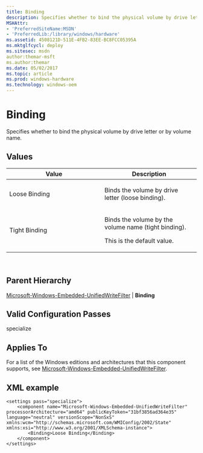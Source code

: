 ```yaml
---
title: Binding
description: Specifies whether to bind the physical volume by drive letter or by volume name.
MSHAttr:
- 'PreferredSiteName:MSDN'
- 'PreferredLib:/library/windows/hardware'
ms.assetid: 4508121D-511E-4FB2-83EE-BC8FCC05395A
ms.mktglfcycl: deploy
ms.sitesec: msdn
author:themar-msft
ms.author:themar
ms.date: 05/02/2017
ms.topic: article
ms.prod: windows-hardware
ms.technology: windows-oem
---
```


# Binding


Specifies whether to bind the physical volume by drive letter or by volume name.

## Values


<table>
<colgroup>
<col width="50%" />
<col width="50%" />
</colgroup>
<thead>
<tr class="header">
<th>Value</th>
<th>Description</th>
</tr>
</thead>
<tbody>
<tr class="odd">
<td><p>Loose Binding</p></td>
<td><p>Binds the volume by drive letter (loose binding).</p></td>
</tr>
<tr class="even">
<td><p>Tight Binding</p></td>
<td><p>Binds the volume by the volume name (tight binding).</p>
<p>This is the default value.</p></td>
</tr>
</tbody>
</table>

 

## Parent Hierarchy


[Microsoft-Windows-Embedded-UnifiedWriteFilter](microsoft-windows-embedded-unifiedwritefilter.md) | **Binding**

## Valid Configuration Passes


specialize

## Applies To


For a list of the Windows editions and architectures that this component supports, see [Microsoft-Windows-Embedded-UnifiedWriteFilter](microsoft-windows-embedded-unifiedwritefilter.md).

## XML example


```
<settings pass="specialize">
    <component name="Microsoft-Windows-Embedded-UnifiedWriteFilter" processorArchitecture="amd64" publicKeyToken="31bf3856ad364e35" language="neutral" versionScope="NonSxS" xmlns:wcm="http://schemas.microsoft.com/WMIConfig/2002/State" xmlns:xsi="http://www.w3.org/2001/XMLSchema-instance">
        <Binding>Loose Binding</Binding>
    </component>
</settings>
```

 

 






